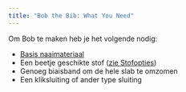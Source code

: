 ```yaml
---
title: "Bob the Bib: What You Need"
---
```


Om Bob te maken heb je het volgende nodig:

- [Basis naaimateriaal](/docs/sewing/basic-sewing-supplies)
- Een beetje geschikte stof ([zie Stofopties](/docs/designs/aaron/fabric))
- Genoeg biaisband om de hele slab te omzomen
- Een kliksluiting of ander type sluiting
